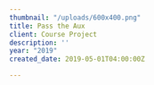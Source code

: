 ```yaml
---
thumbnail: "/uploads/600x400.png"
title: Pass the Aux
client: Course Project
description: ''
year: "2019"
created_date: 2019-05-01T04:00:00Z

---
```

